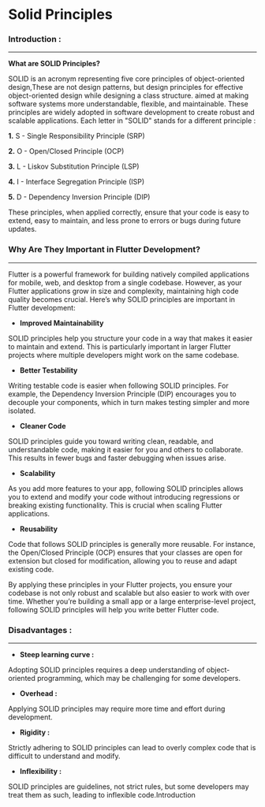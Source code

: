 # Solid Principles

### Introduction :
---

**What are SOLID Principles?**

SOLID is an acronym representing five core principles of object-oriented design,These are not design patterns, but design principles for effective object-oriented design while designing a class structure. aimed at making software systems more understandable, flexible, and maintainable. These principles are widely adopted in software development to create robust and scalable applications. Each letter in "SOLID" stands for a different principle :

**1.**    S - Single Responsibility Principle (SRP)

**2.**    O - Open/Closed Principle (OCP)

**3.**    L - Liskov Substitution Principle (LSP)

**4.**    I - Interface Segregation Principle (ISP)

**5.**    D - Dependency Inversion Principle (DIP)

These principles, when applied correctly, ensure that your code is easy to extend, easy to maintain, and less prone to errors or bugs during future updates.

### Why Are They Important in Flutter Development?
---
Flutter is a powerful framework for building natively compiled applications for mobile, web, and desktop from a single codebase. However, as your Flutter applications grow in size and complexity, maintaining high code quality becomes crucial. Here’s why SOLID principles are important in Flutter development:

- **Improved Maintainability**
  
SOLID principles help you structure your code in a way that makes it easier to maintain and extend. This is particularly important in larger Flutter projects where multiple developers might work on the same codebase.

- **Better Testability**
  
Writing testable code is easier when following SOLID principles. For example, the Dependency Inversion Principle (DIP) encourages you to decouple your components, which in turn makes testing simpler and more isolated.

- **Cleaner Code**
  
SOLID principles guide you toward writing clean, readable, and understandable code, making it easier for you and others to collaborate. This results in fewer bugs and faster debugging when issues arise.

- **Scalability**
  
As you add more features to your app, following SOLID principles allows you to extend and modify your code without introducing regressions or breaking existing functionality. This is crucial when scaling Flutter applications.

- **Reusability**
  
Code that follows SOLID principles is generally more reusable. For instance, the Open/Closed Principle (OCP) ensures that your classes are open for extension but closed for modification, allowing you to reuse and adapt existing code.

By applying these principles in your Flutter projects, you ensure your codebase is not only robust and scalable but also easier to work with over time. Whether you’re building a small app or a large enterprise-level project, following SOLID principles will help you write better Flutter code.

### Disadvantages :
---

- **Steep learning curve :** 

Adopting SOLID principles requires a deep understanding of object-oriented programming, which may be challenging for some developers.

- **Overhead :**

Applying SOLID principles may require more time and effort during development.

- **Rigidity :**

Strictly adhering to SOLID principles can lead to overly complex code that is difficult to understand and modify.

- **Inflexibility :**

SOLID principles are guidelines, not strict rules, but some developers may treat them as such, leading to inflexible code.Introduction







